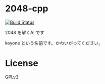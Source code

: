 2048-cpp
========

[![Build Status](https://drone.io/github.com/nna774/2048-cpp/status.png)](https://drone.io/github.com/nna774/2048-cpp/latest)

2048 を解くAI です

koyone という名前です。かわいがってください。

# License
GPLv3
